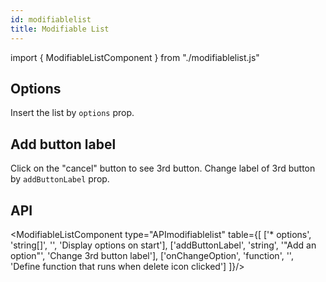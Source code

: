 ```yaml
---
id: modifiablelist
title: Modifiable List
---
```


import { ModifiableListComponent } from "./modifiablelist.js"

## Options

<p>Insert the list by <code>options</code> prop. </p>
<ModifiableListComponent array={["Name", "Age"]} />

## Add button label

<p>Click on the "cancel" button to see 3rd button. Change label of 3rd button by <code>addButtonLabel</code> prop. </p>
<ModifiableListComponent array={["Name", "Age"]} buttonlabel="button" />

## API

<ModifiableListComponent type="APImodifiablelist" table={[
  ['* options', 'string[]', '', 'Display options on start'],
  ['addButtonLabel', 'string', '"Add an option"', 'Change 3rd button label'],
  ['onChangeOption', 'function', '', 'Define function that runs when delete icon clicked']
]}/>